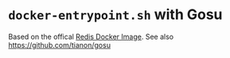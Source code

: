 # `docker-entrypoint.sh` with Gosu

Based on the offical [Redis Docker Image](https://github.com/docker-library/redis). See also https://github.com/tianon/gosu
